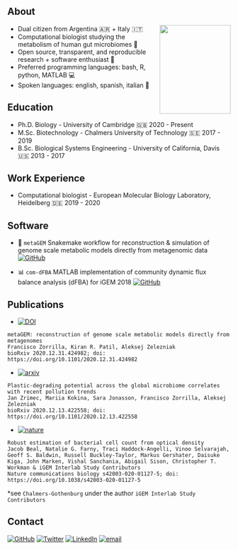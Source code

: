 ## About
<img align="right" src="https://user-images.githubusercontent.com/35606471/117464909-08338680-af49-11eb-8b36-b4b7cd30a3a3.jpg" height = 200 width = 160>

 * Dual citizen from Argentina 🇦🇷 + Italy 🇮🇹
 * Computational biologist studying the metabolism of human gut microbiomes 💩
 * Open source, transparent, and reproducible research + software enthusiast 💪
 * Preferred programming languages: bash, R, python, MATLAB 💻
 * Spoken languages: english, spanish, italian 💬

## Education

 * Ph.D. Biology - University of Cambridge 🇬🇧 2020 - Present
 * M.Sc. Biotechnology - Chalmers University of Technology 🇸🇪 2017 - 2019
 * B.Sc. Biological Systems Engineering - University of California, Davis 🇺🇸 2013 - 2017

## Work Experience

 * Computational biologist - European Molecular Biology Laboratory, Heidelberg 🇩🇪 2019 - 2020

## Software

* 💎 `metaGEM` Snakemake workflow for reconstruction & simulation of genome scale metabolic models directly from metagenomic data 
[![GitHub](https://img.shields.io/badge/GitHub-metaGEM-blue)](https://github.com/franciscozorrilla/metaGEM)

* 📊 `com-dFBA` MATLAB implementation of community dynamic flux balance analysis (dFBA) for iGEM 2018 
   [![GitHub](https://img.shields.io/badge/GitHub-com--dFBA-yellowgreen)](https://github.com/franciscozorrilla/Chalmers-iGEM2018)

## Publications

* [![DOI](https://img.shields.io/badge/bioRxiv-10.1101%2F2020.12.31.424982%20-B31B1B)](https://www.biorxiv.org/content/10.1101/2020.12.31.424982v2.full)
```
metaGEM: reconstruction of genome scale metabolic models directly from metagenomes
Francisco Zorrilla, Kiran R. Patil, Aleksej Zelezniak
bioRxiv 2020.12.31.424982; doi: https://doi.org/10.1101/2020.12.31.424982 
```

 * [![arxiv](https://img.shields.io/badge/bioRxiv-10.1101%2F2020.12.13.422558%20-B31B1B)](https://www.biorxiv.org/content/10.1101/2020.12.13.422558v2.full)
```
Plastic-degrading potential across the global microbiome correlates with recent pollution trends
Jan Zrimec, Mariia Kokina, Sara Jonasson, Francisco Zorrilla, Aleksej Zelezniak
bioRxiv 2020.12.13.422558; doi: https://doi.org/10.1101/2020.12.13.422558 
```

 * [![nature](https://img.shields.io/badge/Nature-communications%20biology-darkgreen)](https://www.nature.com/articles/s42003-020-01127-5)
```
Robust estimation of bacterial cell count from optical density
Jacob Beal, Natalie G. Farny, Traci Haddock-Angelli, Vinoo Selvarajah, Geoff S. Baldwin, Russell Buckley-Taylor, Markus Gershater, Daisuke Kiga, John Marken, Vishal Sanchania, Abigail Sison, Christopher T. Workman & iGEM Interlab Study Contributors
Nature communications biology s42003-020-01127-5; doi: https://doi.org/10.1038/s42003-020-01127-5
``` 
*see `Chalmers-Gothenburg` under the author `iGEM Interlab Study Contributors`

## Contact

[![GitHub](https://img.shields.io/badge/GitHub-franciscozorrilla-9cf)](https://github.com/franciscozorrilla)
[![Twitter](https://img.shields.io/badge/Twitter-%40metagenomez-lightblue)](https://twitter.com/metagenomez)
[![LinkedIn](https://img.shields.io/badge/LinkedIn-fzorrilla94-blue)](https://www.linkedin.com/in/fzorrilla94/)
[![email](https://img.shields.io/badge/email-fz274%40cam.ac.uk-%23a6bddb)](fz274@cam.ac.uk)
